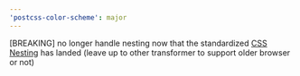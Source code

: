 ```yaml
---
'postcss-color-scheme': major
---
```


[BREAKING] no longer handle nesting now that the standardized [CSS Nesting](https://developer.mozilla.org/en-US/docs/Web/CSS/CSS_nesting) has landed (leave up to other transformer to support older browser or not)
